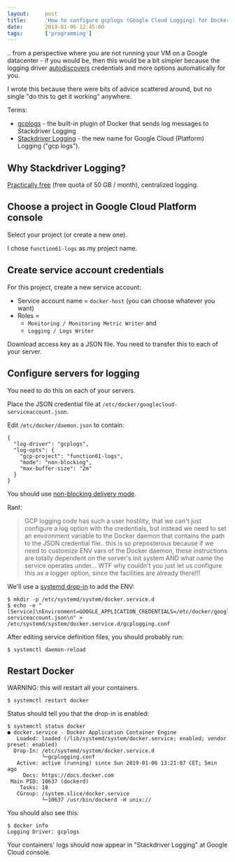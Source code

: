 ```yaml
---
layout:     post
title:      'How to configure gcplogs (Google Cloud Logging) for Docker'
date:       2019-01-06 12:45:00
tags:       ['programming']
---
```


.. from a perspective where you are not running your VM on a Google datacenter - if you
would be, then this would be a bit simpler because the logging driver
[autodiscovers](https://cloud.google.com/compute/docs/storing-retrieving-metadata)
credentials and more options automatically for you.

I wrote this because there were bits of advice scattered around, but no single "do this
to get it working" anywhere.

Terms:

- [gcplogs](https://docs.docker.com/config/containers/logging/gcplogs/) - the built-in
  plugin of Docker that sends log messages to Stackdriver Logging
- [Stackdriver Logging](https://cloud.google.com/logging/docs/) - the new name for Google Cloud (Platform) Logging ("gcp logs").


Why Stackdriver Logging?
------------------------

[Practically free](https://cloud.google.com/stackdriver/pricing) (free quota of 50 GB /
month), centralized logging.


Choose a project in Google Cloud Platform console
-------------------------------------------------

Select your project (or create a new one).

I chose `function61-logs` as my project name.


Create service account credentials
----------------------------------

For this project, create a new service account:

- Service account name = `docker-host` (you can choose whatever you want)
- Roles =
	* `Monitoring / Monitoring Metric Writer` and
	* `Logging / Logs Writer`

Download access key as a JSON file. You need to transfer this to each of your server.


Configure servers for logging
-----------------------------

You need to do this on each of your servers.

Place the JSON credential file at `/etc/docker/googlecloud-serviceaccount.json`.

Edit `/etc/docker/daemon.json` to contain:

	{
	  "log-driver": "gcplogs",
	  "log-opts": {
	    "gcp-project": "function61-logs",
	    "mode": "non-blocking",
	    "max-buffer-size": "2m"
	  }
	}

You should use
[non-blocking delivery mode](https://docs.docker.com/config/containers/logging/configure/#configure-the-delivery-mode-of-log-messages-from-container-to-log-driver).

Rant:

> GCP logging code has such a user hostility, that we can't just configure a log option with
> the credentials, but instead we need to set an environment variable to the Docker daemon
> that contains the path to the JSON credential file.. this is so preposterous because if
> we need to customize ENV vars of the Docker daemon, these instructions are totally
> dependent on the server's init system AND what name the service operates under... WTF
> why couldn't you just let us configure this as a logger option, since the facilities
> are already there!!!

We'll use a
[systemd drop-in](https://coreos.com/os/docs/latest/using-systemd-drop-in-units.html) to
add the ENV:

	$ mkdir -p /etc/systemd/system/docker.service.d
	$ echo -e "[Service]\nEnvironment=GOOGLE_APPLICATION_CREDENTIALS=/etc/docker/googlecloud-serviceaccount.json\n" > /etc/systemd/system/docker.service.d/gcplogging.conf

After editing service definition files, you should probably run:

	$ systemctl daemon-reload


Restart Docker
--------------

WARNING: this will restart all your containers.

	$ systemctl restart docker

Status should tell you that the drop-in is enabled:

	$ systemctl status docker
	● docker.service - Docker Application Container Engine
	   Loaded: loaded (/lib/systemd/system/docker.service; enabled; vendor preset: enabled)
	  Drop-In: /etc/systemd/system/docker.service.d
	           └─gcplogging.conf
	   Active: active (running) since Sun 2019-01-06 13:21:07 CET; 5min ago
	     Docs: https://docs.docker.com
	 Main PID: 10637 (dockerd)
	    Tasks: 18
	   CGroup: /system.slice/docker.service
	           └─10637 /usr/bin/dockerd -H unix://

You should also see this:

	$ docker info
	Logging Driver: gcplogs

Your containers' logs should now appear in "Stackdriver Logging" at Google Cloud console.
